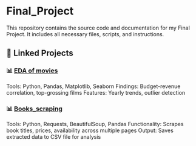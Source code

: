 # Final_Project
This repository contains the source code and documentation for my Final Project. It includes all necessary files, scripts, and instructions.
## 📌 Linked Projects

### 📊 [EDA of movies](https://github.com/ujwalta/EDA_movies)
Tools: Python, Pandas, Matplotlib, Seaborn
Findings: Budget-revenue correlation, top-grossing films
Features: Yearly trends, outlier detection

### 📊 [Books_scraping](https://github.com/ujwalta/Books_scraping)
Tools: Python, Requests, BeautifulSoup, Pandas
Functionality: Scrapes book titles, prices, availability across multiple pages
Output: Saves extracted data to CSV file for analysis
